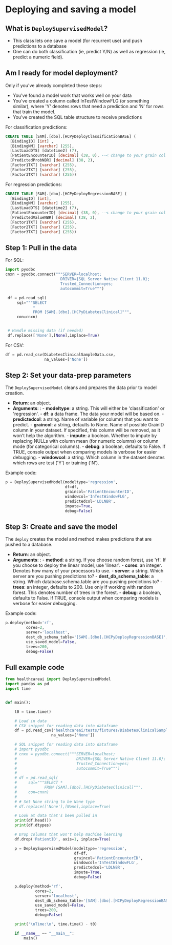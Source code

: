 # Deploying and saving a model

## What is `DeploySupervisedModel`?

-   This class lets one save a model (for recurrent use) and push
    predictions to a database
-   One can do both classification (ie, predict Y/N) as well as
    regression (ie, predict a numeric field).

## Am I ready for model deployment?

Only if you've already completed these steps:

-   You've found a model work that works well on your data
-   You've created a column called InTestWindowFLG (or something
    similar), where 'Y' denotes rows that need a prediction and 'N' for
    rows that train the model.
-   You've created the SQL table structure to receive predictions

For classification predictions:

```sql
CREATE TABLE [SAM].[dbo].[HCPyDeployClassificationBASE] (
  [BindingID] [int] , 
  [BindingNM] [varchar] (255), 
  [LastLoadDTS] [datetime2] (7), 
  [PatientEncounterID] [decimal] (38, 0), --< change to your grain col
  [PredictedProbNBR] [decimal] (38, 2),
  [Factor1TXT] [varchar] (255), 
  [Factor2TXT] [varchar] (255), 
  [Factor3TXT] [varchar] (255))
```

For regression predictions:

```sql
CREATE TABLE [SAM].[dbo].[HCPyDeployRegressionBASE] (
  [BindingID] [int], 
  [BindingNM] [varchar] (255), 
  [LastLoadDTS] [datetime2] (7), 
  [PatientEncounterID] [decimal] (38, 0), --< change to your grain col
  [PredictedValueNBR] [decimal] (38, 2), 
  [Factor1TXT] [varchar] (255), 
  [Factor2TXT] [varchar] (255), 
  [Factor3TXT] [varchar] (255))
```

## Step 1: Pull in the data

For SQL:

```python
import pyodbc
cnxn = pyodbc.connect("""SERVER=localhost;
                        DRIVER={SQL Server Native Client 11.0};
                        Trusted_Connection=yes;
                        autocommit=True""")

 df = pd.read_sql(
     sql="""SELECT
            *
            FROM [SAM].[dbo].[HCPyDiabetesClinical]""",
     con=cnxn)


 # Handle missing data (if needed)
 df.replace(['None'],[None],inplace=True)
```

For CSV:

```python
df = pd.read_csv(DiabetesClinicalSampleData.csv,
                 na_values=['None'])
```

## Step 2: Set your data-prep parameters

The `DeploySupervisedModel` cleans and prepares the data prior to model
creation.

-   **Return**: an object.
-   **Arguments**:
    :   -   **modeltype**: a string. This will either be
            'classification' or 'regression'.
        -   **df**: a data frame. The data your model will be based on.
        -   **predictedcol**: a string. Name of variable (or column)
            that you want to predict.
        -   **graincol**: a string, defaults to None. Name of possible
            GrainID column in your dataset. If specified, this column
            will be removed, as it won't help the algorithm.
        -   **impute**: a boolean. Whether to impute by replacing NULLs
            with column mean (for numeric columns) or column mode (for
            categorical columns).
        -   **debug**: a boolean, defaults to False. If TRUE, console
            output when comparing models is verbose for easier
            debugging.
        -   **windowcol**: a string. Which column in the dataset denotes
            which rows are test ('Y') or training ('N').

Example code:

```python
p = DeploySupervisedModel(modeltype='regression',
                          df=df,
                          graincol='PatientEncounterID',
                          windowcol='InTestWindowFLG',
                          predictedcol='LDLNBR',
                          impute=True,
                          debug=False)
```

## Step 3: Create and save the model

The `deploy` creates the model and method makes predictions that are
pushed to a database.

-   **Return**: an object.
-   **Arguments**:
    :   -   **method**: a string. If you choose random forest, use 'rf'.
            If you choose to deploy the linear model, use 'linear'.
        -   **cores**: an integer. Denotes how many of your processors
            to use.
        -   **server**: a string. Which server are you pushing
            predictions to?
        -   **dest\_db\_schema\_table**: a string. Which
            database.schema.table are you pushing predictions to?
        -   **trees**: an integer, defaults to 200. Use only if working
            with random forest. This denotes number of trees in the
            forest.
        -   **debug**: a boolean, defaults to False. If TRUE, console
            output when comparing models is verbose for easier
            debugging.

Example code:

```python
p.deploy(method='rf',
         cores=2,
         server='localhost',
         dest_db_schema_table='[SAM].[dbo].[HCPyDeployRegressionBASE]',
         use_saved_model=False,
         trees=200,
         debug=False)
```

## Full example code

```python
from healthcareai import DeploySupervisedModel
import pandas as pd
import time


def main():

    t0 = time.time()

    # Load in data
    # CSV snippet for reading data into dataframe
    df = pd.read_csv('healthcareai/tests/fixtures/DiabetesClinicalSampleData.csv',
                    na_values=['None'])

    # SQL snippet for reading data into dataframe
    # import pyodbc
    # cnxn = pyodbc.connect("""SERVER=localhost;
    #                          DRIVER={SQL Server Native Client 11.0};
    #                          Trusted_Connection=yes;
    #                          autocommit=True""")
    #
    # df = pd.read_sql(
    #     sql="""SELECT *
    #            FROM [SAM].[dbo].[HCPyDiabetesClinical]""",
    #     con=cnxn)
    #
    # # Set None string to be None type
    # df.replace(['None'],[None],inplace=True)

    # Look at data that's been pulled in
    print(df.head())
    print(df.dtypes)

    # Drop columns that won't help machine learning
    df.drop('PatientID', axis=1, inplace=True)

    p = DeploySupervisedModel(modeltype='regression',
                              df=df,
                              graincol='PatientEncounterID',
                              windowcol='InTestWindowFLG',
                              predictedcol='LDLNBR',
                              impute=True,
                              debug=False)

    p.deploy(method='rf',
             cores=2,
             server='localhost',
             dest_db_schema_table='[SAM].[dbo].[HCPyDeployRegressionBASE]',
             use_saved_model=False,
             trees=200,
             debug=False)

    print('\nTime:\n', time.time() - t0)

    if __name__ == "__main__":
        main()
``````
